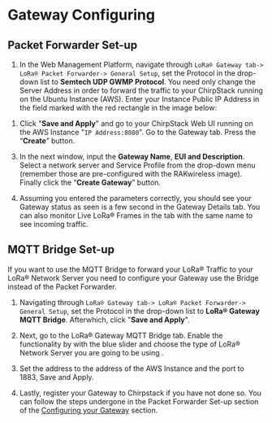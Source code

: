 # Gateway Configuring

## Packet Forwarder Set-up

1. In the Web Management Platform, navigate through `LoRa® Gateway tab-> LoRa® Packet Forwarder-> General Setup`, set the Protocol in the drop-down list to **Semtech UDP GWMP Protocol**. You need only change the Server Address in order to forward the traffic to your ChirpStack running on the Ubuntu Instance (AWS). Enter your Instance Public IP Address in the field marked with the red rectangle in the image below:

<rk-img
  src="/assets/images/quick-start-guide/rak7258/8.amazon-web-service/chirpstack-packet-forwader.jpg"
  width="100%"
  figure-number="1"
  caption="ChirpStack Packet Forwarder Configuration"
/>

1. Click "**Save and Apply**" and go to your ChirpStack Web UI running on the AWS Instance "`IP Address:8080`". Go to the Gateway tab. Press the “**Create**” button.

<rk-img
  src="/assets/images/quick-start-guide/rak7258/8.amazon-web-service/chirpstack-add-gateway.jpg"
  width="100%"
  figure-number="2"
  caption="ChirpStack Gateways Creation"
/>

3. In the next window, input the **Gateway Name**, **EUI and Description**. Select a network server and Service Profile from the drop-down menu (remember those are pre-configured with the RAKwireless image). Finally click the “**Create Gateway**” button.

<rk-img
  src="/assets/images/quick-start-guide/rak7258/8.amazon-web-service/chirpstack-gateway-param.jpg"
  width="100%"
  figure-number="3"
  caption="ChirpStack Gateway Parameters"
/>

4. Assuming you entered the parameters correctly, you should see your Gateway status as seen is a few second in the Gateway Details tab. You can also monitor Live LoRa® Frames in the tab with the same name to see incoming traffic.

<rk-img
  src="/assets/images/quick-start-guide/rak7258/8.amazon-web-service/chirpstack-gateway-details.jpg"
  width="100%"
  figure-number="4"
  caption="ChirpStack Gateway Details"
/>

## MQTT Bridge Set-up

If you want to use the MQTT Bridge to forward your LoRa® Traffic to your LoRa® Network Server you need to configure your Gateway use the Bridge instead of the Packet Forwarder. 

1. Navigating through `LoRa® Gateway tab-> LoRa® Packet Forwarder-> General Setup`, set the Protocol in the drop-down list to **LoRa® Gateway MQTT Bridge**. Afterwhich, click "**Save and Apply**".

<rk-img
  src="/assets/images/quick-start-guide/rak7258/8.amazon-web-service/chirpstack-mqtt-bridge.jpg"
  width="100%"
  figure-number="5"
  caption="Gateway MQTT Bridge Protocol"
/>

2. Next, go to the LoRa® Gateway MQTT Bridge tab. Enable the functionality by with the blue slider and choose the type of LoRa® Network Server you are going to be using . 

3. Set the address to the address of the AWS Instance and the port to 1883, Save and Apply.

<rk-img
  src="/assets/images/quick-start-guide/rak7258/8.amazon-web-service/chirpstack-gateway-mqtt-param.jpg"
  width="100%"
  figure-number="6"
  caption="Gateway MQTT Bridge\nParameters"
/>

4. Lastly, register your Gateway to Chirpstack if you have not done so. You can follow the steps undergone in the Packet Forwarder Set-up section of the [Configuring your Gateway](configure-your-gateway.html#packet-forwarder-set-up) section.

